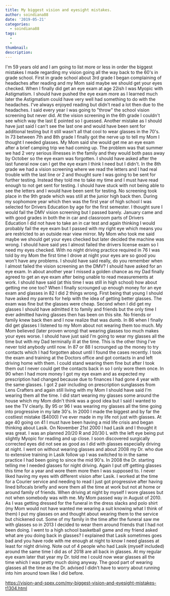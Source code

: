 ```yaml
---
title: My biggest vision and eyesight mistakes.
author: soindiana88
date: '2019-05-21'
categories:
  - soindiana88
tags:
  - 
  - 
thumbnail: 
description: 
---
```


I'm 59 years old and I am going to list more or less in order the biggest mistakes I made regarding my vision going all the way back to the 60's in grade school. First in grade school about 3rd grade I began complaining of headaches after reading and my Mom said maybe we should get your eyes checked. When I finally did get an eye exam at age 22ish I was Myopic with Astigmatism. I should have pushed the eye exam more as I learned much later the Astigmatism could have very well had something to do with the headaches. I've always enjoyed reading but didn't read a lot then due to the headaches. I said every year I was going to "throw" the school vision screening but never did. At the vision screening in the 6th grade I couldn't see which way the last E pointed so I guessed. Another mistake as I should have just said I can't see the last one and would have been sent for additional testing but it still wasn't all that cool to wear glasses in the 70's. In 73 between 7th and 8th grade I finally got the nerve up to tell my Mom I thought I needed glasses. My Mom said she would get me an eye exam after a brief camping trip we had coming up. The problem was that summer we had 2 very serious illnesses in the family and they would both pass away by October so the eye exam was forgotten. I should have asked after the last funeral now can I get the eye exam I think I need but I didn't. In the 8th grade we had a vision screening where we read the letters and I had real trouble with the last line or 2 and thought sure I was going to be sent for further testing. Instead they told me to take my time and I must have read enough to not get sent for testing. I should have stuck with not being able to see the letters and I would have been sent for testing. No screening took place in the 9th grade which was still at the junior high back then. During my sophomore year which then was the first year of high school I was selected for Drivers Education by age for the first semester. I thought sure I would fail the DMV vision screening but I passed barely. January came and with good grades in both the in car and classroom parts of Drivers Education I did not have to take an in car test and again thinking I would probably fail the eye exam but I passed with my right eye which means you are restricted to an outside rear view mirror. My Mom who took me said maybe we should get your eyes checked but later decided the machine was wrong. I should have said yes I almost failed the drivers license exam so I need my eyes checked. With no night driving practice required in 76 I was told by my Mom the first time I drove at night your eyes are so good you won't have any problems. I should have said really, do you remember when I almost failed the vision screening an the DMV? I should have asked for an eye exam. In about another year I missed a golden chance as my Dad finally agreed to get an eye exam after being unable to read measurements at work. I should have said (at this time I was still in high school) how about getting me one too? When I finally scrounged up enough money for an eye exam and glasses in 82 I did 2 things wrong. First being that young I should have asked my parents for help with the idea of getting better glasses. The exam was fine but the glasses were cheap. Second when I did get my glasses I should have admitted it to family and friends but the only time I ever admitted having glasses then has been on this site. No friends or family knew back then and I now realize that was dumb. In 86 when I finally did get glasses I listened to my Mom about not wearing them too much. My Mom believed (later proven wrong) that wearing glasses too much makes your eyes worse. I should have just said I'm going to wear my glasses all the time but with my Dad terminally ill at the time. This is the other thing I've never told anybody until now. In 87 or 88 I scrounged up the money to try contacts which I had forgotten about until I found the cases recently. I took the exam and training at the Doctors office and got contacts in and left driving home with them. I could stand wearing them fine but after I took them out I never could get the contacts back in so I only wore them once. In 90 when I had more money I got my eye exam and as expected my prescription had changed because due to finances I had gone 4 year with the same glasses. I got 2 pair including on prescription sunglasses from Lens Crafters and again still living with my Mom I should have said I'm wearing them all the time. I did start wearing my glasses some around the house which my Mom didn't think was a good idea but I said I wanted to see the TV clearly. By 95 or 96 I was wearing my glasses all the time going into progressive in my late 30's. In 2000 I made the biggest and by far the costliest mistake ($4000) I've ever made in my life not just with glasses. At age 40 going on 41 I must have been having a mid life crisis and began thinking about Lasik. On November 21st 2000 I had Lasik and I thought it was great. I was an planned 20/20 R and 20/30 L with the left eye being put slightly Myopic for reading and up close. I soon discovered surgically corrected eyes did not see as good as I did with glasses especially driving at night. I went on without wearing glasses and about 2008 my Dr. who due to extensive training in Lasik follow up I was switched to in the same practice I had been going to since the mid 90's. In 2008 the Dr. starting telling me I needed glasses for night driving. Again I put off getting glasses this time for a year and wore them more then I was supposed to. I never liked having my eyes with different vision after Lasik. I worked at the time for a Courier service and needing to read I just got progressive after having lined bifocals briefly and wore them all the time at work but not at home or around family of friends. When driving at night by myself I wore glasses but not when somebody was with me. My Mom passed way in August of 2010. As I was getting dressed for the funeral in the dress slacks and polo shirt (my Mom would not have wanted me wearing a suit knowing what I think of them) I put my glasses on and thought about wearing them to the service but chickened out. Some of my family in the time after the funeral saw me with glasses so in 2013 I decided to wear them around friends that I had not been doing. I went to a high school basketball game and my friend asked what are you doing back in glasses? I explained that Lasik sometimes goes bad and you have rode with me enough at night to know I need glasses at least for night driving. Note out of 4 people who had Lasik (myself included) around the same time I did as of 2018 are all back in glasses. At my regular eye exam later that year my Dr. told me I could now wear glasses all the time which I was pretty much doing anyway. The good part of wearing glasses all the time as the Dr. advised I didn't have to worry about running into him around town like I did before.

https://vision-and-spex.com/my-biggest-vision-and-eyesight-mistakes-t1304.html
